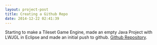 ```yaml
---
layout: project-post
title: Creating a Github Repo
date: 2014-12-22 02:41:39
---
```

Starting to make a Tileset Game Engine, made an empty Java Project with LWJGL in Eclipse and made an initial push to github. [Github Repository](https://github.com/IainVM/TilesetGameEngine).
